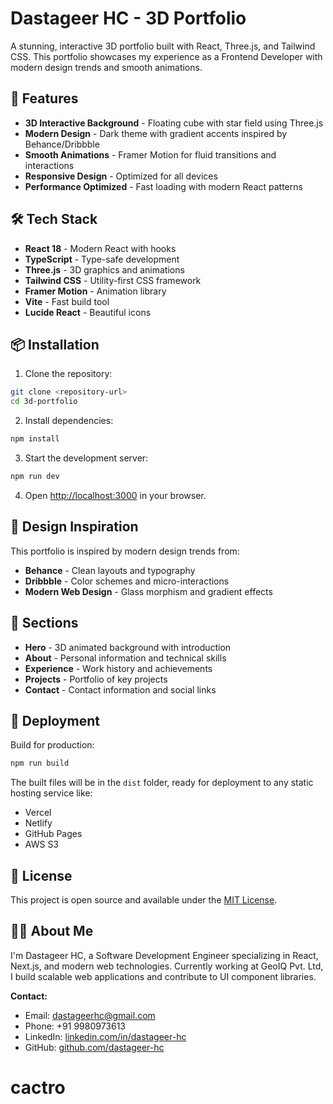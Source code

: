 # Dastageer HC - 3D Portfolio

A stunning, interactive 3D portfolio built with React, Three.js, and Tailwind CSS. This portfolio showcases my experience as a Frontend Developer with modern design trends and smooth animations.

## 🚀 Features

- **3D Interactive Background** - Floating cube with star field using Three.js
- **Modern Design** - Dark theme with gradient accents inspired by Behance/Dribbble
- **Smooth Animations** - Framer Motion for fluid transitions and interactions
- **Responsive Design** - Optimized for all devices
- **Performance Optimized** - Fast loading with modern React patterns

## 🛠️ Tech Stack

- **React 18** - Modern React with hooks
- **TypeScript** - Type-safe development
- **Three.js** - 3D graphics and animations
- **Tailwind CSS** - Utility-first CSS framework
- **Framer Motion** - Animation library
- **Vite** - Fast build tool
- **Lucide React** - Beautiful icons

## 📦 Installation

1. Clone the repository:

```bash
git clone <repository-url>
cd 3d-portfolio
```

2. Install dependencies:

```bash
npm install
```

3. Start the development server:

```bash
npm run dev
```

4. Open [http://localhost:3000](http://localhost:3000) in your browser.

## 🎨 Design Inspiration

This portfolio is inspired by modern design trends from:

- **Behance** - Clean layouts and typography
- **Dribbble** - Color schemes and micro-interactions
- **Modern Web Design** - Glass morphism and gradient effects

## 📱 Sections

- **Hero** - 3D animated background with introduction
- **About** - Personal information and technical skills
- **Experience** - Work history and achievements
- **Projects** - Portfolio of key projects
- **Contact** - Contact information and social links

## 🚀 Deployment

Build for production:

```bash
npm run build
```

The built files will be in the `dist` folder, ready for deployment to any static hosting service like:

- Vercel
- Netlify
- GitHub Pages
- AWS S3

## 📄 License

This project is open source and available under the [MIT License](LICENSE).

## 👨‍💻 About Me

I'm Dastageer HC, a Software Development Engineer specializing in React, Next.js, and modern web technologies. Currently working at GeoIQ Pvt. Ltd, I build scalable web applications and contribute to UI component libraries.

**Contact:**

- Email: dastageerhc@gmail.com
- Phone: +91 9980973613
- LinkedIn: [linkedin.com/in/dastageer-hc](https://linkedin.com/in/dastageer-hc)
- GitHub: [github.com/dastageer-hc](https://github.com/dastageer-hc)
# cactro

